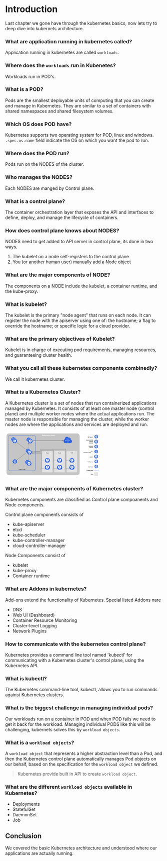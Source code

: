 # Introduction 
Last chapter we gone have through the kubernetes basics, now lets try to deep dive into kubernets architecture.

### What are application running in kubernetes called?
Application running in kubernetes are called `workloads`.

### Where does the `workloads` run in Kubenetes?
Workloads run in POD's.

### What is a POD?
Pods are the smallest deployable units of computing that you can create and manage in Kubernetes. They are similar to a set of containers with shared namespaces and shared filesystem volumes.

### Which OS does POD have?
Kubernetes supports two operating system for POD, linux and windows. `.spec.os.name` field indicate the OS on which you want the pod to run. 

### Where does the POD run?
Pods run on the NODES of the cluster.

### Who manages the NODES?
Each NODES are manged by Control plane.

### What is a control plane?
The container orchestration layer that exposes the API and interfaces to define, deploy, and manage the lifecycle of containers.

### How does control plane knows about NODES?
NODES need to get added to API server in control plane, its done in two ways.
1. The kubelet on a node self-registers to the control plane
2. You (or another human user) manually add a Node object

### What are the major components of NODE?
The components on a NODE include the kubelet, a container runtime, and the kube-proxy.

### What is kubelet?
The kubelet is the primary "node agent" that runs on each node. It can register the node with the apiserver using one of: the hostname; a flag to override the hostname; or specific logic for a cloud provider.

### What are the primary objectives of Kubelet?
Kubelet is in charge of executing pod requirements, managing resources, and guaranteeing cluster health.

### What you call all these kubernetes componente combinedly?
We call it kubernetes cluster.

### What is a Kubernetes Cluster?
A Kubernetes cluster is a set of nodes that run containerized applications managed by Kubernetes. It consists of at least one master node (control plane) and multiple worker nodes where the actual applications run. The master node is responsible for managing the cluster, while the worker nodes are where the applications and services are deployed and run.

<img src="../images/Kubernetes_cluster_architecture.png"  width="60%" height="30%">

### What are the major components of Kubernetes cluster?
Kubernetes components are classified as Control plane compoanents and Node components.

Control plane components consists of
* kube-apiserver
* etcd
* kube-scheduler
* kube-controller-manager
* cloud-controller-manager

Node Components consist of
* kubelet
* kube-proxy
* Container runtime

### What are Addons in kubernetes?
Add-ons extend the functionality of Kubernetes. Special listed Addons nare

* DNS
* Web UI (Dashboard)
* Container Resource Monitoring
* Cluster-level Logging
* Network Plugins

### How to communicate with the kubernetes control plane?
Kubernetes provides a command line tool named 'kubectl' for communicating with a Kubernetes cluster's control plane, using the Kubernetes API.

### What is kubectl?
The Kubernetes command-line tool, kubectl, allows you to run commands against Kubernetes clusters.

### What is the biggest challenge in managing individual pods?
Our workloads run on a container in POD and when POD fails we need to get it back for the workload. Managing individual PODS like this will be challenging, kubernets solves this by `workload objects`.

### What is a `workload objects`?
A `workload object` that represents a higher abstraction level than a Pod, and then the Kubernetes control plane automatically manages Pod objects on our behalf, based on the specification for the `workload object` we defined.
> Kubernetes provide built in API to create `workload object`.

### What are the different `workload objects` available in Kubernetes?
* Deployments
* StatefulSet
* DaemonSet
* Job

### 
## Conclusion
We covered the basic Kubernetes architecture and understood where our applications are actually running.